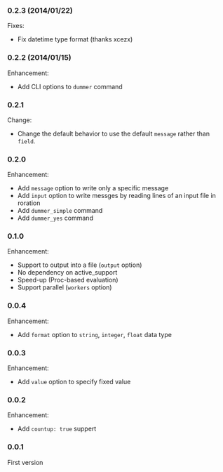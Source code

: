### 0.2.3 (2014/01/22)

Fixes:

  * Fix datetime type format (thanks xcezx)

### 0.2.2 (2014/01/15)

Enhancement:

  * Add CLI options to `dummer` command

### 0.2.1

Change:

  * Change the default behavior to use the default `message` rather than `field`.

### 0.2.0

Enhancement:

  * Add `message` option to write only a specific message
  * Add `input` option to write messges by reading lines of an input file in roration
  * Add `dummer_simple` command
  * Add `dummer_yes` command

### 0.1.0

Enhancement:

  * Support to output into a file (`output` option)
  * No dependency on active_support
  * Speed-up (Proc-based evaluation)
  * Support parallel (`workers` option)

### 0.0.4

Enhancement:

  * Add `format` option to `string`, `integer`, `float` data type

### 0.0.3

Enhancement:

  * Add `value` option to specify fixed value

### 0.0.2

Enhancement:

  * Add `countup: true` suppert

### 0.0.1

First version
